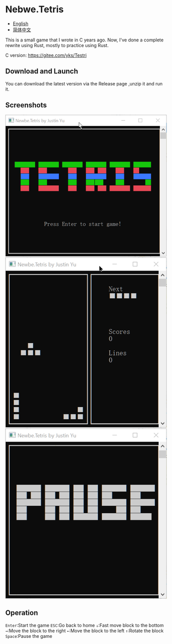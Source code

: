 # Nebwe.Tetris

- [English](README.md)
- [简体中文](README.zh.md)

This is a small game that I wrote in C years ago. Now, I've done a complete rewrite using Rust, mostly to practice using Rust.

C version: <https://gitee.com/yks/Testri>

## Download and Launch

You can download the latest version via the Release page ,unzip it and run it.

## Screenshots

![home](asset/screenshot_home.png)
![game](asset/screenshot_game.gif)
![pause](asset/screenshot_pause.png)

## Operation

`Enter`:Start the game
`ESC`:Go back to home
`↓`:Fast move block to the bottom
`→`:Move the block to the right
`←`:Move the block to the left
`↑`:Rotate the block
`Space`:Pause the game